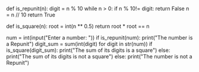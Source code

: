 def is_repunit(n):
    digit = n % 10
    while n > 0:
        if n % 10!= digit:
            return False
        n = n // 10
    return True

def is_square(n):
    root = int(n ** 0.5)
    return root * root == n

num = int(input("Enter a number: "))
if is_repunit(num):
    print("The number is a Repunit")
    digit_sum = sum(int(digit) for digit in str(num))
    if is_square(digit_sum):
        print("The sum of its digits is a square")
    else:
        print("The sum of its digits is not a square")
else:
    print("The number is not a Repunit")
